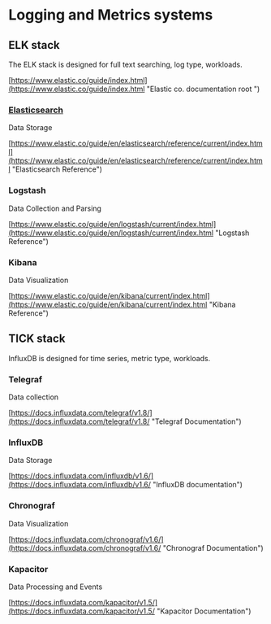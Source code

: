 # Logging and Metrics systems

## ELK stack

The ELK stack is designed for full text searching, log type, workloads.

[https://www.elastic.co/guide/index.html](https://www.elastic.co/guide/index.html "Elastic co. documentation root ")

### [Elasticsearch](https://docs.halstead.ninja/elasticsearch)

Data Storage

[https://www.elastic.co/guide/en/elasticsearch/reference/current/index.html](https://www.elastic.co/guide/en/elasticsearch/reference/current/index.html "Elasticsearch Reference")

### Logstash

Data Collection and Parsing

[https://www.elastic.co/guide/en/logstash/current/index.html](https://www.elastic.co/guide/en/logstash/current/index.html "Logstash Reference")

### Kibana

Data Visualization

[https://www.elastic.co/guide/en/kibana/current/index.html](https://www.elastic.co/guide/en/kibana/current/index.html "Kibana Reference")

## TICK stack

InfluxDB is designed for time series, metric type, workloads.

### Telegraf

Data collection

[https://docs.influxdata.com/telegraf/v1.8/](https://docs.influxdata.com/telegraf/v1.8/ "Telegraf Documentation")

### InfluxDB

Data Storage

[https://docs.influxdata.com/influxdb/v1.6/](https://docs.influxdata.com/influxdb/v1.6/ "InfluxDB documentation")

### Chronograf

Data Visualization

[https://docs.influxdata.com/chronograf/v1.6/](https://docs.influxdata.com/chronograf/v1.6/ "Chronograf Documentation")

### Kapacitor

Data Processing and Events

[https://docs.influxdata.com/kapacitor/v1.5/](https://docs.influxdata.com/kapacitor/v1.5/ "Kapacitor Documentation")

